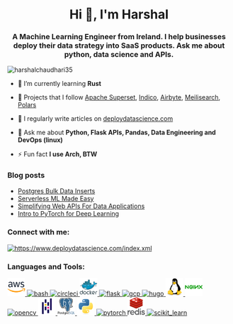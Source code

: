 <h1 align="center">Hi 👋, I'm Harshal</h1>
<h3 align="center">A Machine Learning Engineer from Ireland. I help businesses deploy their data strategy into SaaS products. Ask me about python, data science and APIs.</h3>

<p align="left"> <img src="https://komarev.com/ghpvc/?username=harshalchaudhari35&label=Profile%20views&color=0e75b6&style=flat" alt="harshalchaudhari35" /> </p>
<!--
<p align="left"> <a href="https://github.com/ryo-ma/github-profile-trophy"><img src="https://github-profile-trophy.vercel.app/?username=harshalchaudhari35" alt="harshalchaudhari35" /></a> </p>
-->

- 🌱 I’m currently learning **Rust**

- 👯 Projects that I follow [Apache Superset](https://github.com/apache/superset), [Indico](https://github.com/indico/indico), [Airbyte](https://github.com/airbytehq/airbyte), [Meilisearch](https://github.com/meilisearch/meilisearch), [Polars](https://github.com/pola-rs/polars)
- 📝 I regularly write articles on [deploydatascience.com](deploydatascience.com)

- 💬 Ask me about **Python, Flask APIs, Pandas, Data Engineering and DevOps (linux)**

- ⚡ Fun fact **I use Arch, BTW**

### Blog posts
<!-- BLOG-POST-LIST:START -->
- [Postgres Bulk Data Inserts](https://www.deploydatascience.com/posts/postgres-bulk-data-inserts/)
- [Serverless ML Made Easy](https://www.deploydatascience.com/posts/serverless-ml-made-easy/)
- [Simplifying Web APIs For Data Applications](https://www.deploydatascience.com/posts/simplifying-data-web-api/)
- [Intro to PyTorch for Deep Learning](https://www.deploydatascience.com/posts/intro-to-pytorch-for-deep-learning/)
<!-- BLOG-POST-LIST:END -->

<h3 align="left">Connect with me:</h3>
<p align="left">
<a href="/https://www.deploydatascience.com/index.xml" target="blank"><img align="center" src="https://raw.githubusercontent.com/rahuldkjain/github-profile-readme-generator/master/src/images/icons/Social/rss.svg" alt="https://www.deploydatascience.com/index.xml" height="30" width="40" /></a>
</p>

<h3 align="left">Languages and Tools:</h3>
<p align="left"> <a href="https://aws.amazon.com" target="_blank" rel="noreferrer"> <img src="https://raw.githubusercontent.com/devicons/devicon/master/icons/amazonwebservices/amazonwebservices-original-wordmark.svg" alt="aws" width="40" height="40"/> </a> <a href="https://www.gnu.org/software/bash/" target="_blank" rel="noreferrer"> <img src="https://www.vectorlogo.zone/logos/gnu_bash/gnu_bash-icon.svg" alt="bash" width="40" height="40"/> </a> <a href="https://circleci.com" target="_blank" rel="noreferrer"> <img src="https://www.vectorlogo.zone/logos/circleci/circleci-icon.svg" alt="circleci" width="40" height="40"/> </a> <a href="https://www.docker.com/" target="_blank" rel="noreferrer"> <img src="https://raw.githubusercontent.com/devicons/devicon/master/icons/docker/docker-original-wordmark.svg" alt="docker" width="40" height="40"/> </a> <a href="https://flask.palletsprojects.com/" target="_blank" rel="noreferrer"> <img src="https://www.vectorlogo.zone/logos/pocoo_flask/pocoo_flask-icon.svg" alt="flask" width="40" height="40"/> </a> <a href="https://cloud.google.com" target="_blank" rel="noreferrer"> <img src="https://www.vectorlogo.zone/logos/google_cloud/google_cloud-icon.svg" alt="gcp" width="40" height="40"/> </a> <a href="https://gohugo.io/" target="_blank" rel="noreferrer"> <img src="https://api.iconify.design/logos-hugo.svg" alt="hugo" width="40" height="40"/> </a> <a href="https://www.linux.org/" target="_blank" rel="noreferrer"> <img src="https://raw.githubusercontent.com/devicons/devicon/master/icons/linux/linux-original.svg" alt="linux" width="40" height="40"/> </a> <a href="https://www.nginx.com" target="_blank" rel="noreferrer"> <img src="https://raw.githubusercontent.com/devicons/devicon/master/icons/nginx/nginx-original.svg" alt="nginx" width="40" height="40"/> </a> <a href="https://opencv.org/" target="_blank" rel="noreferrer"> <img src="https://www.vectorlogo.zone/logos/opencv/opencv-icon.svg" alt="opencv" width="40" height="40"/> </a> <a href="https://pandas.pydata.org/" target="_blank" rel="noreferrer"> <img src="https://raw.githubusercontent.com/devicons/devicon/2ae2a900d2f041da66e950e4d48052658d850630/icons/pandas/pandas-original.svg" alt="pandas" width="40" height="40"/> </a> <a href="https://www.postgresql.org" target="_blank" rel="noreferrer"> <img src="https://raw.githubusercontent.com/devicons/devicon/master/icons/postgresql/postgresql-original-wordmark.svg" alt="postgresql" width="40" height="40"/> </a> <a href="https://www.python.org" target="_blank" rel="noreferrer"> <img src="https://raw.githubusercontent.com/devicons/devicon/master/icons/python/python-original.svg" alt="python" width="40" height="40"/> </a> <a href="https://pytorch.org/" target="_blank" rel="noreferrer"> <img src="https://www.vectorlogo.zone/logos/pytorch/pytorch-icon.svg" alt="pytorch" width="40" height="40"/> </a> <a href="https://redis.io" target="_blank" rel="noreferrer"> <img src="https://raw.githubusercontent.com/devicons/devicon/master/icons/redis/redis-original-wordmark.svg" alt="redis" width="40" height="40"/> </a> <a href="https://scikit-learn.org/" target="_blank" rel="noreferrer"> <img src="https://upload.wikimedia.org/wikipedia/commons/0/05/Scikit_learn_logo_small.svg" alt="scikit_learn" width="40" height="40"/> </a> </p>

<!--
<p><img align="left" src="https://github-readme-stats.vercel.app/api/top-langs?username=harshalchaudhari35&show_icons=true&locale=en&layout=compact" alt="harshalchaudhari35" /></p>

<p>&nbsp;<img align="center" src="https://github-readme-stats.vercel.app/api?username=harshalchaudhari35&show_icons=true&locale=en" alt="harshalchaudhari35" /></p>
-->




<!--
**harshalchaudhari35/harshalchaudhari35** is a ✨ _special_ ✨ repository because its `README.md` (this file) appears on your GitHub profile.

Here are some ideas to get you started:

- 🔭 I’m currently working on ...
- 🌱 I’m currently learning ...
- 👯 I’m looking to collaborate on ...
- 🤔 I’m looking for help with ...
- 💬 Ask me about ...
- 📫 How to reach me: ...
- 😄 Pronouns: ...
- ⚡ Fun fact: ...
-->
